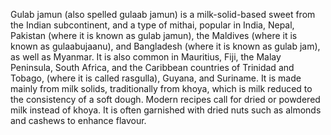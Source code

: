 Gulab jamun (also spelled gulaab jamun) is a milk-solid-based sweet from the Indian subcontinent, and a type of mithai, popular in India, Nepal, Pakistan (where it is known as gulab jamun), the Maldives (where it is known as gulaabujaanu), and Bangladesh (where it is known as gulab jam), as well as Myanmar. It is also common in Mauritius, Fiji, the Malay Peninsula, South Africa, and the Caribbean countries of Trinidad and Tobago, (where it is called rasgulla), Guyana, and Suriname. It is made mainly from milk solids, traditionally from khoya, which is milk reduced to the consistency of a soft dough. Modern recipes call for dried or powdered milk instead of khoya. It is often garnished with dried nuts such as almonds and cashews to enhance flavour.